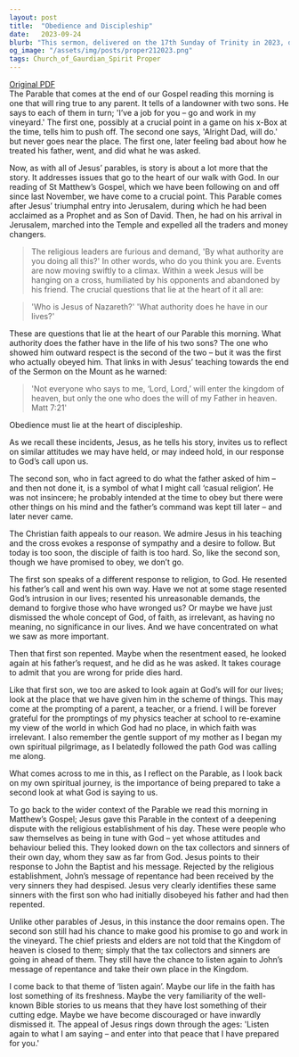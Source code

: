 ```yaml
---
layout: post
title:  "Obedience and Discipleship"
date:   2023-09-24
blurb: "This sermon, delivered on the 17th Sunday of Trinity in 2023, discusses the parable of the two sons. It explores themes of obedience, discipleship, and the importance of actions over words. The sermon encourages listeners to reflect on their own attitudes towards God's call and emphasizes the importance of being prepared to re-evaluate one's faith journey."
og_image: "/assets/img/posts/proper212023.png"
tags: Church_of_Gaurdian_Spirit Proper
---
```

[Original PDF](/assets/pdf/proper212023.pdf)    
The Parable that comes at the end of our Gospel reading this morning is one that will ring true to any parent. It tells of a landowner with two sons. He says to each of them in turn; 'I’ve a job for you – go and work in my vineyard.' The first one, possibly at a crucial point in a game on his x-Box at the time, tells him to push off. The second one says, 'Alright Dad, will do.' but never goes near the place. The first one, later feeling bad about how he treated his father, went, and did what he was asked.

Now, as with all of Jesus’ parables, is story is about a lot more that the story. It addresses issues that go to the heart of our walk with God. In our reading of St Matthew’s Gospel, which we have been following on and off since last November, we have come to a crucial point. This Parable comes after Jesus’ triumphal entry into Jerusalem, during which he had been acclaimed as a Prophet and as Son of David. Then, he had on his arrival in Jerusalem, marched into the Temple and expelled all the traders and money changers.

> The religious leaders are furious and demand, 'By what authority are you doing all this?' In other words, who do you think you are. Events are now moving swiftly to a climax. Within a week Jesus will be hanging on a cross, humiliated by his opponents and abandoned by his friend. The crucial questions that lie at the heart of it all are:

> 'Who is Jesus of Nazareth?'
> 'What authority does he have in our lives?'

These are questions that lie at the heart of our Parable this morning. What authority does the father have in the life of his two sons? The one who showed him outward respect is the second of the two – but it was the first who actually obeyed him. That links in with Jesus’ teaching towards the end of the Sermon on the Mount as he warned:

> 'Not everyone who says to me, ‘Lord, Lord,’ will enter the kingdom of heaven, but only the one who does the will of my Father in heaven. Matt 7:21'

Obedience must lie at the heart of discipleship.

As we recall these incidents, Jesus, as he tells his story, invites us to reflect on similar attitudes we may have held, or may indeed hold, in our response to God’s call upon us.

The second son, who in fact agreed to do what the father asked of him – and then not done it, is a symbol of what I might call ‘casual religion’. He was not insincere; he probably intended at the time to obey but there were other things on his mind and the father’s command was kept till later – and later never came.

The Christian faith appeals to our reason. We admire Jesus in his teaching and the cross evokes a response of sympathy and a desire to follow. But today is too soon, the disciple of faith is too hard. So, like the second son, though we have promised to obey, we don’t go.

The first son speaks of a different response to religion, to God. He resented his father’s call and went his own way. Have we not at some stage resented God’s intrusion in our lives; resented his unreasonable demands, the demand to forgive those who have wronged us? Or maybe we have just dismissed the whole concept of God, of faith, as irrelevant, as having no meaning, no significance in our lives. And we have concentrated on what we saw as more important.

Then that first son repented. Maybe when the resentment eased, he looked again at his father’s request, and he did as he was asked. It takes courage to admit that you are wrong for pride dies hard.

Like that first son, we too are asked to look again at God’s will for our lives; look at the place that we have given him in the scheme of things. This may come at the prompting of a parent, a teacher, or a friend. I will be forever grateful for the promptings of my physics teacher at school to re-examine my view of the world in which God had no place, in which faith was irrelevant. I also remember the gentle support of my mother as I began my own spiritual pilgrimage, as I belatedly followed the path God was calling me along.

What comes across to me in this, as I reflect on the Parable, as I look back on my own spiritual journey, is the importance of being prepared to take a second look at what God is saying to us.

To go back to the wider context of the Parable we read this morning in Matthew’s Gospel; Jesus gave this Parable in the context of a deepening dispute with the religious establishment of his day. These were people who saw themselves as being in tune with God – yet whose attitudes and behaviour belied this. They looked down on the tax collectors and sinners of their own day, whom they saw as far from God. Jesus points to their response to John the Baptist and his message. Rejected by the religious establishment, John’s message of repentance had been received by the very sinners they had despised. Jesus very clearly identifies these same sinners with the first son who had initially disobeyed his father and had then repented.

Unlike other parables of Jesus, in this instance the door remains open. The second son still had his chance to make good his promise to go and work in the vineyard. The chief priests and elders are not told that the Kingdom of heaven is closed to them; simply that the tax collectors and sinners are going in ahead of them. They still have the chance to listen again to John’s message of repentance and take their own place in the Kingdom.

I come back to that theme of ‘listen again’. Maybe our life in the faith has lost something of its freshness. Maybe the very familiarity of the well-known Bible stories to us means that they have lost something of their cutting edge. Maybe we have become discouraged or have inwardly dismissed it. The appeal of Jesus rings down through the ages: 'Listen again to what I am saying – and enter into that peace that I have prepared for you.'
